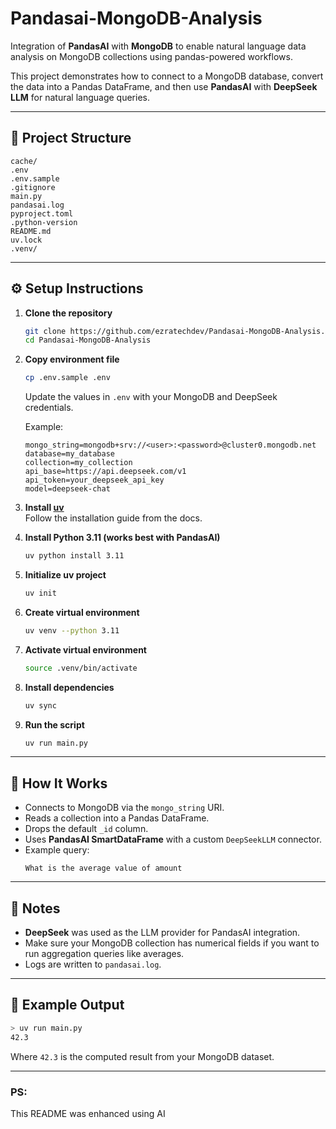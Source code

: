 # Pandasai-MongoDB-Analysis

Integration of **PandasAI** with **MongoDB** to enable natural language data analysis on MongoDB collections using pandas-powered workflows.

This project demonstrates how to connect to a MongoDB database, convert the data into a Pandas DataFrame, and then use **PandasAI** with **DeepSeek LLM** for natural language queries.

---

## 📂 Project Structure

```
cache/  
.env  
.env.sample  
.gitignore  
main.py  
pandasai.log  
pyproject.toml  
.python-version  
README.md  
uv.lock  
.venv/
```

---

## ⚙️ Setup Instructions

1. **Clone the repository**  
   ```bash
   git clone https://github.com/ezratechdev/Pandasai-MongoDB-Analysis.git
   cd Pandasai-MongoDB-Analysis
   ```

2. **Copy environment file**  
   ```bash
   cp .env.sample .env
   ```
   Update the values in `.env` with your MongoDB and DeepSeek credentials.

   Example:
   ```env
   mongo_string=mongodb+srv://<user>:<password>@cluster0.mongodb.net
   database=my_database
   collection=my_collection
   api_base=https://api.deepseek.com/v1
   api_token=your_deepseek_api_key
   model=deepseek-chat
   ```

3. **Install [uv](https://github.com/astral-sh/uv)**  
   Follow the installation guide from the docs.

4. **Install Python 3.11 (works best with PandasAI)**  
   ```bash
   uv python install 3.11
   ```

5. **Initialize uv project**  
   ```bash
   uv init
   ```

6. **Create virtual environment**  
   ```bash
   uv venv --python 3.11
   ```

7. **Activate virtual environment**  
   ```bash
   source .venv/bin/activate
   ```

8. **Install dependencies**  
   ```bash
   uv sync
   ```

9. **Run the script**  
   ```bash
   uv run main.py
   ```

---

## 🧠 How It Works

- Connects to MongoDB via the `mongo_string` URI.  
- Reads a collection into a Pandas DataFrame.  
- Drops the default `_id` column.  
- Uses **PandasAI SmartDataFrame** with a custom `DeepSeekLLM` connector.  
- Example query:
  ```
  What is the average value of amount
  ```

---

## 📝 Notes

- **DeepSeek** was used as the LLM provider for PandasAI integration.  
- Make sure your MongoDB collection has numerical fields if you want to run aggregation queries like averages.  
- Logs are written to `pandasai.log`.  

---

## 🔮 Example Output

```bash
> uv run main.py
42.3
```

Where `42.3` is the computed result from your MongoDB dataset.

---

### PS:
This README was enhanced using AI

